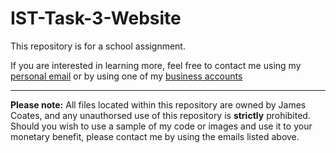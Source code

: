 # IST-Task-3-Website
This repository is for a school assignment.

If you are interested in learning more, feel free to contact me using my [personal email](mailto:jamescoates06@gmail.com) or by using one of my [business accounts](mailto:james@windcloud.com.au)
*** 

**Please note:** All files located within this repository are owned by James Coates, and any unauthorsed use of this repository is **strictly** prohibited. 
Should you wish to use a sample of my code or images and use it to your monetary benefit, please contact me by using the emails listed above.
